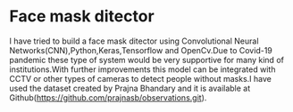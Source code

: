 # Face mask ditector
 I have tried to build a face mask ditector using Convolutional Neural Networks(CNN),Python,Keras,Tensorflow and OpenCv.Due to Covid-19 pandemic these type of system would be very supportive for many kind of institutions.With further improvements this  model  can be integrated  with CCTV or other types of cameras to detect  people without masks.I have used the dataset created by Prajna Bhandary and it is available at Github(https://github.com/prajnasb/observations.git).
